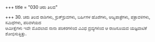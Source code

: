 +++
title = "030 ಚರು ತಿಲದ"

+++
30. ಚರು ತಿಲದ ರಾಶಿಗಳು, ಸ್ರುಕ್‍ಸ್ರುವಗಳು, ಬರ್ಹಿಗಳ ಹೊರೆಗಳು, ಆಜ್ಯಪಾತ್ರೆಗಳು, ಪತ್ರಾವಳಿಗಳು, ಸಮಿಧೆಗಳು, ಪರಿವಳೆಯದ   
ಆಮೀಕ್ಷೆಗಳು ಇವೇ ಮೊದಲಾದ ನಾನಾ ಪರಿಕರಗಳಿಂದ ವಿವಿಧ ದ್ರವ್ಯಗಳಿಂದ ಆ ರಾಜಸೂಯದ ಯಜ್ಞವಾಟಿಕೆ ಶೋಭಿಸುತ್ತಿತ್ತು.